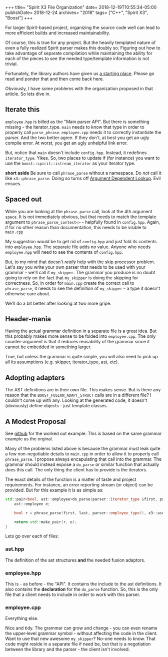 +++
title= "Spirit X3 File Organization"
date= 2018-12-19T10:55:34-05:00
publishDate= 2018-12-24
archives= "2018"
tags= ["C++", "Spirit X3", "Boost"]
+++

For larger Spirit-based project, organizing the source code well can lead to
more efficient builds and increased maintainability.

Of course, this is true for any project. But the heavily templated nature of
even a fully realized Spirit parser makes this doubly so. Figuring out how to
take advantage of separate compilation while maintaining the ability for each
of the pieces to see the needed type/template information is not trivial.

Fortunately, the library authors have given us [a starting
place](https://www.boost.org/doc/libs/1_69_0/libs/spirit/doc/x3/html/spirit_x3/tutorials/minimal.html).
Please go read and ponder that and then come back here.

Obviously, I have some problems with the organization proposed in that article.
So lets dive in.

## Iterate this

`employee.hpp` is billed as the "Main parser API". But there is something
missing - the iterator_type. `main` needs to know that type in order to
properly call `parse_phrase`. `employee.cpp` needs it to correctly instantiate
the parser. And the two better agree.  If they don't, at best you get an ugly
compile error. At worst, you get an ugly unhelpful link error.

But, notice that `main` doesn't include `config.hpp`. Instead, it redefines
`iterator_type`. Yikes. So, two places to update if (for instance) you want to
use the `boost::spirit::istream_iterator` as your iterator type.

**short aside** Be sure to call `phrase_parse` without a namespace. Do _not_
call it like `x3::phrase_parse`. Doing so turns off [Argument Dependent
Lookup](https://abseil.io/tips/49). Evil ensues.

## Spaced out

While you are looking at the `phrase_parse` call, look at the 4th argument
`space`. It is not immediately obvious, but that needs to match the template
argument to `phrase_parse_context<>` - helpfully found in `config.hpp`. Again,
if for no other reason than documentation, this needs to be visible to
`main.cpp`

My suggestion would be to get rid of `config.hpp` and just fold its contents
into `employee.hpp`. The separate file adds no value. Anyone who needs
`employee.hpp` will need to see the contents of `config.hpp`.

But, to my mind that doesn't _really_ help with the skip processor problem.
Let's say you write your own parser that needs to be used with your grammar -
we'll call it `my_skipper`. The grammar you produce is no doubt going to rely
on the fact that `my_skipper` is doing the skipping for correctness. So, in
order for `main.cpp` create the correct call to `phrase_parse`, it needs to see
the definition of `my_skipper` - a type it doesn't otherwise care about.

We'll do a bit better after looking at two more gripe.

## Header-mania

Having the actual grammar definition in a separate file is a great idea.  But
this probably makes more sense to be folded into `employee.cpp`. The only
counter-argument is that it reduces reusability of the grammar since it cannot
be embedded in something larger.

True, but unless the grammar is quite simple, you will also need to pick up all
its assumptions (e.g. skipper, iterator_type, ast, etc).

## Adopting adapters

The AST definitions are in their own file. This makes sense. But is there any
reason that the `BOOST_FUSION_ADAPT_STRUCT` calls are in a different file? I
couldn't come up with any. Looking at the generated code, it doesn't
(obviously) define objects - just template classes.

## A Modest Proposal

See [github](https://github.com/mhhollomon/blogcode/tree/master/file_org) for
the worked out example. This is based on the same grammar example as the
orginal.

Many of the problems listed above is because the grammar must leak quite a few
non-negotiable details to `main.cpp` in order to allow it to properly call
`phrase_parse`. I propose always encapulating that call into the grammar. The
grammar should instead expose a `do_parse` or similar function that actually
does this call. The only thing the client has to provide is the iterators.

The exact details of the function is a matter of taste and project
requirements. For instance, an error reporting stream (or object) can be
provided. But for this example it is as simple as:

~~~c++
std::pair<bool, ast::employee>do_parse(parser::iterator_type &first, parser::iterator_type const &last) {
    ast::employee e;

    bool r = phrase_parse(first, last, parser::employee_type(), x3::ascii::space, e);

    return std::make_pair(r, e);
}
~~~

Lets go over each of files:

### ast.hpp

The definition of the ast structures **and** the needed fusion adaptors.

### employee.hpp

This is - as before - the "API". It contains the include to the ast definitions.
It also contains the **declaration** for the `do_parse` function.  So, this is
the only file that a client needs to include in order to work with this parser.

### employee.cpp

Everything else.

Nice and tidy. The grammar can grow and change - you can even rename the
upper-level grammar symbol - without affecting the code in the client. Want to
use that new awesome `my_skipper`? No-one needs to know. That code might reside
in a separate file if need be, but that is a negotiation between the library
and the parser - the client isn't involved.

